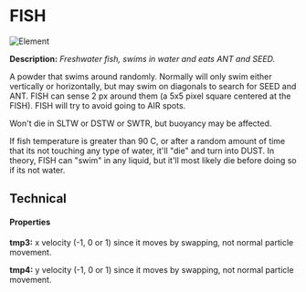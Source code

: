# FISH

![Element](https://i.imgur.com/gjeBCnw.gif)

**Description:**  *Freshwater fish, swims in water and eats ANT and SEED.*

A powder that swims around randomly. Normally will only swim either vertically or horizontally, but may swim on diagonals to search for SEED and ANT. FISH can sense 2 px around them (a 5x5 pixel square centered at the FISH). FISH will try to avoid going to AIR spots.

Won't die in SLTW or DSTW or SWTR, but buoyancy may be affected.

If fish temperature is greater than 90 C, or after a random amount of time that its not touching any type of water, it'll "die" and turn into DUST. In theory, FISH can "swim" in any liquid, but it'll most likely die before doing so if its not water.

## Technical

#### Properties
**tmp3:** x velocity (-1, 0 or 1) since it moves by swapping, not normal particle movement.

**tmp4:** y velocity (-1, 0 or 1) since it moves by swapping, not normal particle movement.
